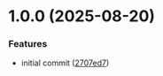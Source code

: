 # 1.0.0 (2025-08-20)


### Features

* initial commit ([2707ed7](https://github.com/Addono/gitlab-fetches/commit/2707ed76e0b0efd41c7ed66237149e5282c6b816))
